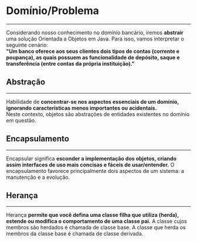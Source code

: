 # Domínio/Problema
***
Considerando nosso conhecimento no domínio bancário, iremos **abstrair** uma solução Orientada a Objetos em Java. Para 
isso, vamos interpretar o seguinte cenário:  
**"Um banco oferece aos seus clientes dois tipos de contas (corrente e poupança), as quais possuem as funcionalidade de
depósito, saque e transferência (entre contas da própria instituição)."**

## Abstração
***
Habilidade de **concentrar-se nos aspectos essenciais de um domínio, ignorando características menos importantes ou 
acidentais.**  
Neste contexto, objetos são abstrações de entidades existentes no domínio em questão.

## Encapsulamento
***
Encapsular significa **esconder a implementação dos objetos, criando assim interfaces de uso mais concisas e fáceis de
usar/entender.** O encapsulamento favorece principalmente dois aspectos de um sistema: a manutenção e a evolução.

## Herança
***
Herança **permite que você defina uma classe filha que utiliza (herda), estende ou modifica o comportamento de uma 
classe pai.** A classe cujos membros são herdados é chamada de classe base. A classe que herda os membros da classe 
base é chamada de classe derivada.